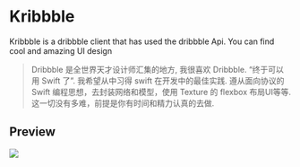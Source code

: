 # Kribbble
Kribbble is a dribbble client that has used the dribbble Api. You can find cool and amazing UI design

> Dribbble 是全世界天才设计师汇集的地方, 我很喜欢 Dribbble.
> “终于可以用 Swift 了”. 我希望从中习得 swift 在开发中的最佳实践.
> 遵从面向协议的 Swift 编程思想，去封装网络和模型，使用 Texture 的 flexbox 布局UI等等. 这一切没有多难，前提是你有时间和精力认真的去做.

## Preview
![](Kribbble.gif)